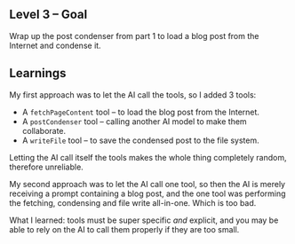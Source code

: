 ## Level 3 – Goal

Wrap up the post condenser from part 1 to load a blog post from the Internet and condense it.

## Learnings

My first approach was to let the AI call the tools, so I added 3 tools:

- A `fetchPageContent` tool – to load the blog post from the Internet.
- A `postCondenser` tool – calling another AI model to make them collaborate.
- A `writeFile` tool – to save the condensed post to the file system.

Letting the AI call itself the tools makes the whole thing completely random, therefore unreliable.

My second approach was to let the AI call one tool, so then the AI is merely receiving a prompt containing a blog post, and the one tool was performing the fetching, condensing and file write all-in-one. Which is too bad.

What I learned: tools must be super specific _and_ explicit, and you may be able to rely on the AI to call them properly if they are too small.
